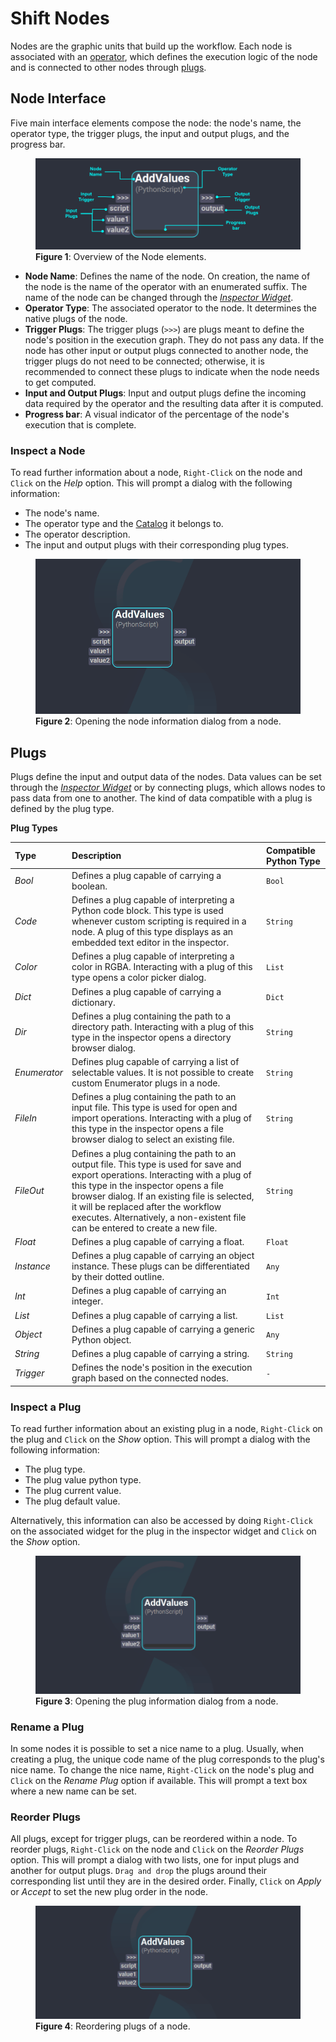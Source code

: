 # Shift Nodes

Nodes are the graphic units that build up the workflow. Each node is associated with an [operator](../../getting_started/basics/terminology#operator), which defines the execution logic of the node and is connected to other nodes through [plugs](../../getting_started/basics/terminology#plug).

## Node Interface

Five main interface elements compose the node: the node's name, the operator type, the trigger plugs, the input and output plugs, and the progress bar.

<figure>
    <img src="images/node_ui.png" alt="Node UI">
    <figcaption><b>Figure 1</b>: Overview of the Node elements.</figcaption>
</figure>

* **Node Name**: Defines the name of the node. On creation, the name of the node is the name of the operator with an enumerated suffix. The name of the node can be changed through the [*Inspector Widget*](../../getting_started/basics/ui_overview#the-inspector).
* **Operator Type**: The associated operator to the node. It determines the native plugs of the node.
* **Trigger Plugs**: The trigger plugs (`>>>`) are plugs meant to define the node's position in the execution graph. They do not pass any data. If the node has other input or output plugs connected to another node, the trigger plugs do not need to be connected; otherwise, it is recommended to connect these plugs to indicate when the node needs to get computed.
* **Input and Output Plugs**: Input and output plugs define the incoming data required by the operator and the resulting data after it is computed. 
* **Progress bar**: A visual indicator of the percentage of the node's execution that is complete. 

### Inspect a Node

To read further information about a node, `Right-Click` on the node and `Click` on the *Help* option. This will prompt a dialog with the following information:

* The node's name.
* The operator type and the [Catalog](../../reference/catalogs/catalogs) it belongs to.
* The operator description.
* The input and output plugs with their corresponding plug types.

<figure>
    <img src="images/shift_operator_dialog.gif" alt="Shift Node Information Dialog">
    <figcaption><b>Figure 2</b>: Opening the node information dialog from a node.</figcaption>
</figure>

## Plugs

Plugs define the input and output data of the nodes. Data values can be set through the [*Inspector Widget*](../../getting_started/basics/ui_overview#the-inspector) or by connecting plugs, which allows nodes to pass data from one to another. The kind of data compatible with a plug is defined by the plug type.

**Plug Types**

| Type | Description | Compatible Python Type |
| :--- | :---------- | :---|
| *Bool* | Defines a plug capable of carrying a boolean.|`Bool`|
| *Code* | Defines a plug capable of interpreting a Python code block. This type is used whenever custom scripting is required in a node. A plug of this type displays as an embedded text editor in the inspector. |`String`|
| *Color* | Defines a plug capable of interpreting a color in RGBA. Interacting with a plug of this type opens a color picker dialog.|`List`|
| *Dict* | Defines a plug capable of carrying a dictionary.|`Dict`|
| *Dir* | Defines a plug containing the path to a directory path. Interacting with a plug of this type in the inspector opens a directory browser dialog.|`String`|
| *Enumerator* | Defines plug capable of carrying a list of selectable values. It is not possible to create custom Enumerator plugs in a node.|`String`|
| *FileIn* | Defines a plug containing the path to an input file. This type is used for open and import operations. Interacting with a plug of this type in the inspector opens a file browser dialog to select an existing file.|`String`|
| *FileOut* | Defines a plug containing the path to an output file. This type is used for save and export operations. Interacting with a plug of this type in the inspector opens a file browser dialog.  If an existing file is selected, it will be replaced after the workflow executes. Alternatively, a non-existent file can be entered to create a new file. |`String`|
| *Float* | Defines a plug capable of carrying a float.|`Float`|
| *Instance* | Defines a plug capable of carrying an object instance. These plugs can be differentiated by their dotted outline.|`Any`|
| *Int* | Defines a plug capable of carrying an integer.|`Int`|
| *List* | Defines a plug capable of carrying a list.|`List`|
| *Object* | Defines a plug capable of carrying a generic Python object.|`Any`|
| *String* | Defines a plug capable of carrying a string.|`String`|
| *Trigger* | Defines the node's position in the execution graph based on the connected nodes.|`-`|

### Inspect a Plug

To read further information about an existing plug in a node, `Right-Click` on the plug and `Click` on the *Show* option. This will prompt a dialog with the following information:

* The plug type.
* The plug value python type.
* The plug current value.
* The plug default value.

Alternatively, this information can also be accessed by doing `Right-Click` on the associated widget for the plug in the inspector widget and `Click` on the *Show* option. 

<figure>
    <img src="images/shift_plug_dialog.gif" alt="Shift Plug Information Dialog">
    <figcaption><b>Figure 3</b>: Opening the plug information dialog from a node.</figcaption>
</figure>

### Rename a Plug

In some nodes it is possible to set a nice name to a plug. Usually, when creating a plug, the unique code name of the plug corresponds to the plug's nice name. To change the nice name, `Right-Click` on the node's plug and `Click` on the *Rename Plug* option if available. This will prompt a text box where a new name can be set.

### Reorder Plugs

All plugs, except for trigger plugs, can be reordered within a node. To reorder plugs, `Right-Click` on the node and `Click` on the *Reorder Plugs* option. This will prompt a dialog with two lists, one for input plugs and another for output plugs. `Drag and drop` the plugs around their corresponding list until they are in the desired order. Finally, `Click` on *Apply* or *Accept* to set the new plug order in the node.

<figure>
    <img src="images/shift_plug_reorder.gif" alt="Shift Plug Reordering">
    <figcaption><b>Figure 4</b>: Reordering plugs of a node.</figcaption>
</figure>
